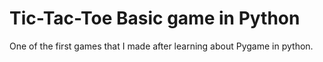 # Tic-Tac-Toe Basic game in Python
One of the first games that I made after learning about Pygame in python.


